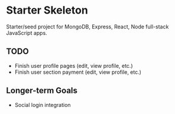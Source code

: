 # Starter Skeleton
Starter/seed project for MongoDB, Express, React, Node full-stack JavaScript apps.

## TODO
- Finish user profile pages (edit, view profile, etc.)
- Finish user section payment (edit, view profile, etc.)

## Longer-term Goals
- Social login integration
